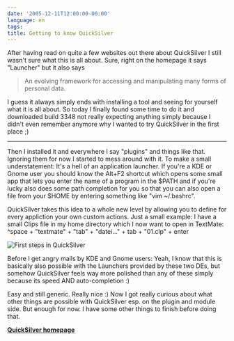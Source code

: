 ```yaml
---
date: '2005-12-11T12:00:00-00:00'
language: en
tags:
title: Getting to know QuickSilver
---
```



After having read on quite a few websites out there about QuickSilver I still wasn't sure what this is all about. Sure, right on the homepage it says "Launcher" but it also says

<blockquote>An evolving framework for accessing and
manipulating many forms of personal data.</blockquote>

I guess it always simply ends with installing a tool and seeing for yourself what it is all about. So today I finally found some time to do it and downloaded build 3348 not really expecting anything simply because I didn't even remember anymore why I wanted to try QuickSilver in the first place ;)


-------------------------------



Then I installed it and everywhere I say "plugins" and things like that. Ignoring them for now I started to mess around with it. To make a small understatement: It's a hell of an application launcher. If you're a KDE or Gnome user you should know the Alt+F2 shortcut which opens some small app that lets you enter the name of a program in the $PATH and if you're lucky also does some path completion for you so that you can also open a file from your $HOME by entering something like "vim ~/.bashrc".

QuickSilver takes this idea to a whole new level by allowing you to define for every appliction your own custom actions. Just a small example: I have a small Clips file in my home directory which I now want to open in TextMate: ^space + "textmate" + "tab" + "datei..." + tab + "01.clp"  + enter

<img src="http://www.zerokspot.com/uploads/quicksilver.jpg" alt="First steps in QuickSilver"/>

Before I get angry mails by KDE and Gnome users: Yeah, I know that this is basically also possible with the Launchers provided by these two DEs, but somehow QuickSilver feels way more polished than any of these simply because its speed AND auto-completion :)

Easy and still generic. Really nice :) Now I got really curious about what other things are possible with QuickSilver esp. on the plugin and module side. But enough for now. I have some other things to finish before doing that.

<strong><a href="http://quicksilver.blacktree.com/">QuickSilver homepage</a></strong>